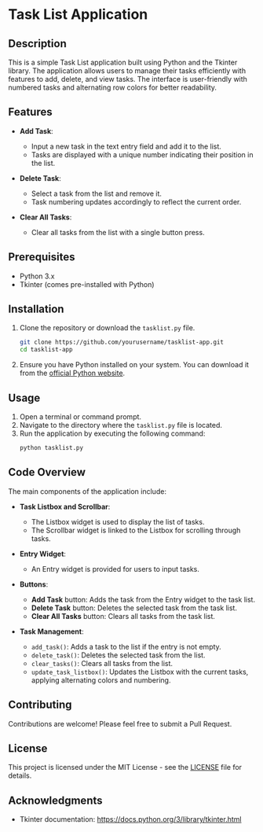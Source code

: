 # Task List Application

## Description

This is a simple Task List application built using Python and the Tkinter library. The application allows users to manage their tasks efficiently with features to add, delete, and view tasks. The interface is user-friendly with numbered tasks and alternating row colors for better readability.

## Features

- **Add Task**:
  - Input a new task in the text entry field and add it to the list.
  - Tasks are displayed with a unique number indicating their position in the list.

- **Delete Task**:
  - Select a task from the list and remove it.
  - Task numbering updates accordingly to reflect the current order.

- **Clear All Tasks**:
  - Clear all tasks from the list with a single button press.

## Prerequisites

- Python 3.x
- Tkinter (comes pre-installed with Python)

## Installation

1. Clone the repository or download the `tasklist.py` file.
    ```sh
    git clone https://github.com/yourusername/tasklist-app.git
    cd tasklist-app
    ```

2. Ensure you have Python installed on your system. You can download it from the [official Python website](https://www.python.org/downloads/).

## Usage

1. Open a terminal or command prompt.
2. Navigate to the directory where the `tasklist.py` file is located.
3. Run the application by executing the following command:
    ```sh
    python tasklist.py
    ```

## Code Overview

The main components of the application include:

- **Task Listbox and Scrollbar**:
  - The Listbox widget is used to display the list of tasks.
  - The Scrollbar widget is linked to the Listbox for scrolling through tasks.

- **Entry Widget**:
  - An Entry widget is provided for users to input tasks.

- **Buttons**:
  - **Add Task** button: Adds the task from the Entry widget to the task list.
  - **Delete Task** button: Deletes the selected task from the task list.
  - **Clear All Tasks** button: Clears all tasks from the task list.

- **Task Management**:
  - `add_task()`: Adds a task to the list if the entry is not empty.
  - `delete_task()`: Deletes the selected task from the list.
  - `clear_tasks()`: Clears all tasks from the list.
  - `update_task_listbox()`: Updates the Listbox with the current tasks, applying alternating colors and numbering.



## Contributing

Contributions are welcome! Please feel free to submit a Pull Request.

## License

This project is licensed under the MIT License - see the [LICENSE](LICENSE) file for details.

## Acknowledgments

- Tkinter documentation: https://docs.python.org/3/library/tkinter.html

